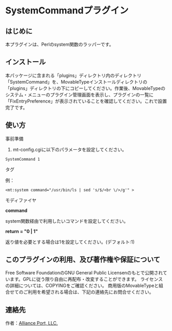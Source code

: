 SystemCommandプラグイン
=====================================

はじめに
--------

本プラグインは、Perlのsystem関数のラッパーです。

インストール
------------

本パッケージに含まれる「plugins」ディレクトリ内のディレクトリ「SystemCommand」を、MovableTypeインストールディレクトリの「plugins」ディレクトリの下にコピーしてください。作業後、MovableTypeのシステム・メニューのプラグイン管理画面を表示し、プラグインの一覧に「FixEntryPreference」が表示されていることを確認してください。これで設置完了です。

使い方
------

事前準備

1. mt-config.cgiに以下のパラメータを設定してください。

```
SystemCommand 1
```

タグ

例：
```
<mt:system command="/usr/bin/ls | sed 's/$/<br \/>/g'" >
```

モディファイヤ

**command**

system関数経由で利用したいコマンドを設定してください。


**return = "0 | 1"**

返り値を必要とする場合は1を設定してください。(デフォルト:1)



このプラグインの利用、及び著作権や保証について
----------------------------------------------

Free Software FoundationのGNU General Public Licensenのもとで公開されています。GPLに従う限り自由に再配布・改変することができます。
ライセンスの詳細については、COPYINGをご確認ください。
商用版のMovableTypeと組合せてのご利用を希望される場合は、下記の連絡先にお問合せください。


連絡先
------

作者：[Alliance Port, LLC.](http://www.allianceport.jp/)
